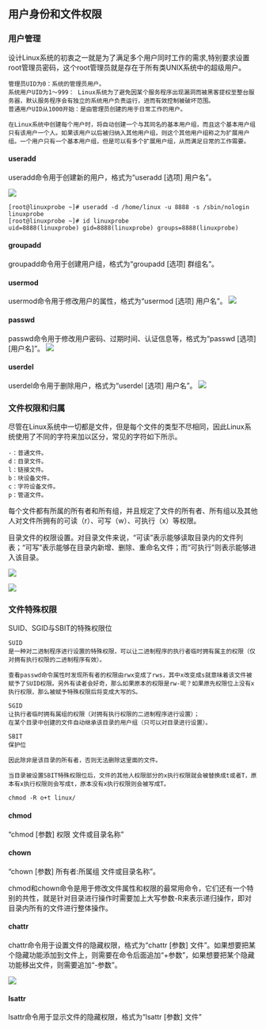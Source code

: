 ## 用户身份和文件权限

### 用户管理
设计Linux系统的初衷之一就是为了满足多个用户同时工作的需求,特别要求设置root管理员密码，这个root管理员就是存在于所有类UNIX系统中的超级用户。

```
管理员UID为0：系统的管理员用户。
系统用户UID为1～999： Linux系统为了避免因某个服务程序出现漏洞而被黑客提权至整台服务器，默认服务程序会有独立的系统用户负责运行，进而有效控制被破坏范围。
普通用户UID从1000开始：是由管理员创建的用于日常工作的用户。

在Linux系统中创建每个用户时，将自动创建一个与其同名的基本用户组，而且这个基本用户组只有该用户一个人。如果该用户以后被归纳入其他用户组，则这个其他用户组称之为扩展用户组。一个用户只有一个基本用户组，但是可以有多个扩展用户组，从而满足日常的工作需要。
```

#### useradd
useradd命令用于创建新的用户，格式为“useradd [选项] 用户名”。

![](assets/2020-08-23-21-20-17.png)

```shell
[root@linuxprobe ~]# useradd -d /home/linux -u 8888 -s /sbin/nologin linuxprobe
[root@linuxprobe ~]# id linuxprobe
uid=8888(linuxprobe) gid=8888(linuxprobe) groups=8888(linuxprobe)
```
#### groupadd
groupadd命令用于创建用户组，格式为“groupadd [选项] 群组名”。

#### usermod
usermod命令用于修改用户的属性，格式为“usermod [选项] 用户名”。
![](assets/2020-08-23-21-25-03.png)

#### passwd
passwd命令用于修改用户密码、过期时间、认证信息等，格式为“passwd [选项] [用户名]”。
![](assets/2020-08-23-21-27-10.png)

#### userdel
userdel命令用于删除用户，格式为“userdel [选项] 用户名”。
![](assets/2020-08-23-21-29-43.png)

### 文件权限和归属

尽管在Linux系统中一切都是文件，但是每个文件的类型不尽相同，因此Linux系统使用了不同的字符来加以区分，常见的字符如下所示。

```
-：普通文件。
d：目录文件。
l：链接文件。
b：块设备文件。
c：字符设备文件。
p：管道文件。
```

每个文件都有所属的所有者和所有组，并且规定了文件的所有者、所有组以及其他人对文件所拥有的可读（r）、可写（w）、可执行（x）等权限。

目录文件的权限设置。对目录文件来说，“可读”表示能够读取目录内的文件列表；“可写”表示能够在目录内新增、删除、重命名文件；而“可执行”则表示能够进入该目录。

![](assets/2020-08-23-21-39-41.png)

![](assets/2020-08-23-21-43-00.png)

### 文件特殊权限

SUID、SGID与SBIT的特殊权限位
```
SUID
是一种对二进制程序进行设置的特殊权限，可以让二进制程序的执行者临时拥有属主的权限（仅对拥有执行权限的二进制程序有效）。

查看passwd命令属性时发现所有者的权限由rwx变成了rws，其中x改变成s就意味着该文件被赋予了SUID权限。另外有读者会好奇，那么如果原本的权限是rw-呢？如果原先权限位上没有x执行权限，那么被赋予特殊权限后将变成大写的S。
```
```
SGID
让执行者临时拥有属组的权限（对拥有执行权限的二进制程序进行设置）；
在某个目录中创建的文件自动继承该目录的用户组（只可以对目录进行设置）。
```

```
SBIT
保护位

因此除非是该目录的所有者，否则无法删除这里面的文件。

当目录被设置SBIT特殊权限位后，文件的其他人权限部分的x执行权限就会被替换成t或者T，原本有x执行权限则会写成t，原本没有x执行权限则会被写成T。

chmod -R o+t linux/
```

#### chmod
“chmod [参数] 权限 文件或目录名称”

#### chown
“chown [参数] 所有者:所属组 文件或目录名称”。

chmod和chown命令是用于修改文件属性和权限的最常用命令，它们还有一个特别的共性，就是针对目录进行操作时需要加上大写参数-R来表示递归操作，即对目录内所有的文件进行整体操作。

#### chattr
chattr命令用于设置文件的隐藏权限，格式为“chattr [参数] 文件”。如果想要把某个隐藏功能添加到文件上，则需要在命令后面追加“+参数”，如果想要把某个隐藏功能移出文件，则需要追加“-参数”。

![](assets/2020-08-23-22-12-42.png)

#### lsattr
lsattr命令用于显示文件的隐藏权限，格式为“lsattr [参数] 文件”